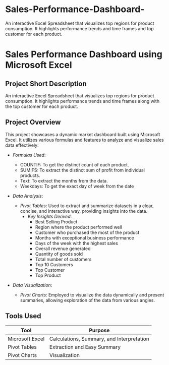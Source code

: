 # Sales-Performance-Dashboard-
An interactive Excel Spreadsheet that visualizes top regions for product consumption. It highlights performance trends and time frames and top customer for each product.
# Sales Performance Dashboard using Microsoft Excel

## Project Short Description
An interactive Excel Spreadsheet that visualizes top regions for product consumption. It highlights performance trends and time frames along with the top customer for each product.

## Project Overview
This project showcases a dynamic market dashboard built using Microsoft Excel. It utilizes various formulas and features to analyze and visualize sales data effectively:

- *Formulas Used*:
  - COUNTIF: To get the distinct count of each product.
  - SUMIFS: To extract the distinct sum of profit from individual products.
  - Text: To extract the months from the data.
  - Weekdays: To get the exact day of week from the date

- *Data Analysis*:
  - *Pivot Tables*: Used to extract and summarize datasets in a clear, concise, and interactive way, providing insights into the data.
    - *Key Insights Derived*:
      - Best Selling Product
      - Region where the product performed well
      - Customer who purchased the most of the product
      - Months with exceptional business performance
      - Days of the week with the highest sales
      - Overall revenue generated
      - Quantity of goods sold
      - Total number of customers
      - Top 10 Customers
      - Top Customer
      - Top Product

- *Data Visualization*:
  - *Pivot Charts*: Employed to visualize the data dynamically and present summaries, allowing exploration of the data from various angles.

## Tools Used
| Tool              | Purpose                                      |
|-------------------|----------------------------------------------|
| Microsoft Excel   | Calculations, Summary, and Interpretation    |
| Pivot Tables      | Extraction and Easy Summary                   |
| Pivot Charts      | Visualization                                 |

